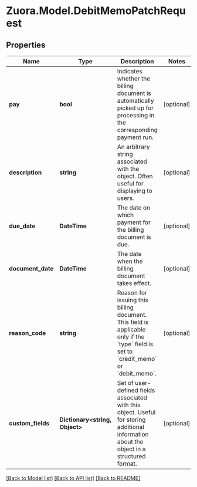 
# Zuora.Model.DebitMemoPatchRequest

## Properties

Name | Type | Description | Notes
------------ | ------------- | ------------- | -------------
**pay** | **bool** | Indicates whether the billing document is automatically picked up for processing in the corresponding payment run. | [optional] 
**description** | **string** | An arbitrary string associated with the object. Often useful for displaying to users. | [optional] 
**due_date** | **DateTime** | The date on which payment for the billing document is due. | [optional] 
**document_date** | **DateTime** | The date when the billing document takes effect. | [optional] 
**reason_code** | **string** | Reason for issuing this billing document. This field is applicable only if the &#x60;type&#x60; field is set to &#x60;credit_memo&#x60; or &#x60;debit_memo&#x60;. | [optional] 
**custom_fields** | **Dictionary&lt;string, Object&gt;** | Set of user-defined fields associated with this object. Useful for storing additional information about the object in a structured format. | [optional] 

[[Back to Model list]](../README.md#documentation-for-models)
[[Back to API list]](../README.md#documentation-for-api-endpoints)
[[Back to README]](../README.md)

